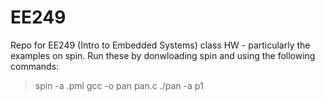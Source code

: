 EE249
=====

Repo for EE249 (Intro to Embedded Systems) class HW - particularly the examples on spin. Run these by donwloading spin and using the following commands:
> spin -a <filename>.pml
> gcc -o pan pan.c
> ./pan -a p1
